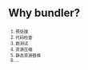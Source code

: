 ## Why bundler?
<ol style="font-size:60%">
    <li class="fragment">
        预处理
    </li>
    <li class="fragment">
        代码检查
    </li>
    <li class="fragment">
        跑测试
    </li>
    <li class="fragment">
        资源压缩
    </li>
    <li class="fragment">
        静态资源替换
    </li>
    <li class="fragment" data-islast="true">
        ...
    </li>
</ol>